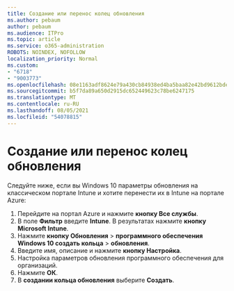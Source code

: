 ```yaml
---
title: Создание или перенос колец обновления
ms.author: pebaum
author: pebaum
ms.audience: ITPro
ms.topic: article
ms.service: o365-administration
ROBOTS: NOINDEX, NOFOLLOW
localization_priority: Normal
ms.custom:
- "6718"
- "9003773"
ms.openlocfilehash: 08e1163adf8624e79a430cb84938ed4ba5baa82e42bd9612bde8ad18efd0b3cb
ms.sourcegitcommit: b5f7da89a650d2915dc652449623c78be6247175
ms.translationtype: MT
ms.contentlocale: ru-RU
ms.lasthandoff: 08/05/2021
ms.locfileid: "54078815"
---
```

# <a name="how-to-create-or-migrate-update-rings"></a>Создание или перенос колец обновления

Следуйте ниже, если вы Windows 10 параметры обновления на классическом портале Intune и хотите перенести их в Intune на портале Azure:

1. Перейдите на портал Azure и нажмите **кнопку Все службы**.
2. В поле **Фильтр** введите **Intune**. В результатах нажмите **кнопку Microsoft Intune**.
3. Нажмите **кнопку Обновления**  >  **программного обеспечения Windows 10 создать кольца**  >  **обновления**.
4. Введите имя, описание и нажмите **кнопку Настройка**.
5. Настройка параметров обновления программного обеспечения для организаций.
6. Нажмите **ОК**.
7. В **создании кольца обновления** выберите **Создать**.
